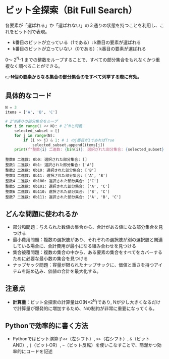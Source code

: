 # ビット全探索（Bit Full Search）

各要素が「選ばれる」か「選ばれない」の２通りの状態を持つことを利用し、これをビット列で表現。

- k番目のビットが立っている（1である）: k番目の要素が選ばれる
- k番目のビットが立っていない（0である）：k番目の要素が選ばれる

0～ 2<sup>N</sup>-1 までの整数をループすることで、すべての部分集合をもれなくかつ重複なく調べることができる。

👉**N個の要素からなる集合の部分集合のをすべて列挙する際に有効。**
## 具体的なコード
```Python
N = 3
items = ['A', 'B', 'C']

# 2^N通りの部分集合をループ
for i in range(1 << N): # 2^Nと同義.
    selected_subset = []
    for j in range(N):
        if (i >> j) & 1: # i のj番目が1であればTrue
            selected_subset.append(items[j])
    print(f"整数{i} 二進数: {bin(i)}: 選択された部分集合: {selected_subset}")
```
```shell
整数0 二進数: 0b0: 選択された部分集合: []
整数1 二進数: 0b1: 選択された部分集合: ['A']
整数2 二進数: 0b10: 選択された部分集合: ['B']
整数3 二進数: 0b11: 選択された部分集合: ['A', 'B']
整数4 二進数: 0b100: 選択された部分集合: ['C']
整数5 二進数: 0b101: 選択された部分集合: ['A', 'C']
整数6 二進数: 0b110: 選択された部分集合: ['B', 'C']
整数7 二進数: 0b111: 選択された部分集合: ['A', 'B', 'C']
```

## どんな問題に使われるか
- 部分和問題：与えられた数値の集合から、合計がある値になる部分集合を見つける
- 最小費用問題：複数の選択肢があり、それぞれの選択肢が別の選択肢と関連している場合に、合計費用が最小になる組み合わせを見つける
- 集合被覆問題：複数の集合の中から、ある要素の集合をすべてをカバーするために必要な最小数の集合を見つける
- ナップサック問題：容量が限られたナップサックに、価値と重さを持つアイテムを詰め込み、価値の合計を最大化する。


## 注意点
- **計算量**：ビット全探索の計算量はO(N×2<sup>N</sup>)であり, Nが少し大きくなるだけで計算量が爆発的に増加するため、Nの制約が非常に重要になってくる。

## Pythonで効率的に書く方法
- Pythonではビット演算子``<<``（左シフト）, ``>>``（右シフト）, ``&``（ビットAND）, ``|``（ビットOR）, ``~``（ビット反転）を使いこなすことで、簡潔かつ効率的にコードを記述


